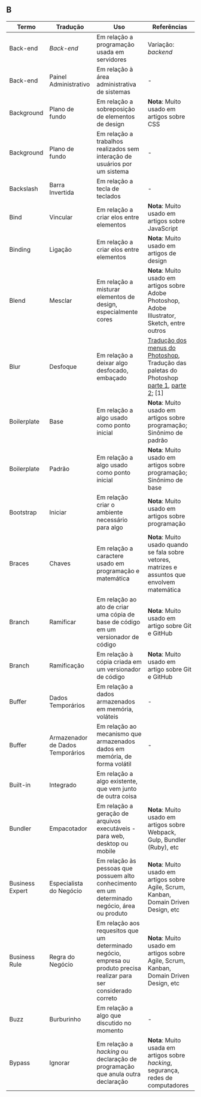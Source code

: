 ## B
Termo | Tradução | Uso | Referências
--- | --- | --- | ---
Back-end | *Back-end* | Em relação a programação usada em servidores | Variação: *backend*
Back-end | Painel Administrativo | Em relação à área administrativa de sistemas | -
Background | Plano de fundo | Em relação a sobreposição de elementos de design | **Nota**: Muito usado em artigos sobre CSS
Background | Plano de fundo | Em relação a trabalhos realizados sem interação de usuários por um sistema | -
Backslash | Barra Invertida | Em relação a tecla de teclados | -
Bind | Vincular | Em relação a criar elos entre elementos | **Nota**: Muito usado em artigos sobre JavaScript
Binding | Ligação | Em relação a criar elos entre elementos | **Nota**: Muito usado em artigos de design
Blend | Mesclar | Em relação a misturar elementos de design, especialmente cores | **Nota**: Muito usado em artigos sobre Adobe Photoshop, Adobe Illustrator, Sketch, entre outros
Blur | Desfoque | Em relação a deixar algo desfocado, embaçado | [Tradução dos menus do Photoshop](https://www.tutoriart.com.br/dicionario-traducao-photoshop-menus/), Tradução das paletas do Photoshop [parte 1](http://www.tutoriart.com.br/dicionario-traducao-photoshop-paletas/), [parte 2](http://www.tutoriart.com.br/dicionario-ingles-portugues-de-photoshop-parte-2-ferramentas/); [1]
Boilerplate | Base | Em relação a algo usado como ponto inicial | **Nota**: Muito usado em artigos sobre programação; Sinônimo de padrão
Boilerplate | Padrão | Em relação a algo usado como ponto inicial | **Nota**: Muito usado em artigos sobre programação; Sinônimo de base
Bootstrap | Iniciar | Em relação criar o ambiente necessário para algo | **Nota**: Muito usado em artigos sobre programação
Braces | Chaves | Em relação a caractere usado em programação e matemática | **Nota**: Muito usado quando se fala sobre vetores, matrizes e assuntos que envolvem matemática
Branch | Ramificar | Em relação ao ato de criar uma cópia de base de código em um versionador de código | **Nota**: Muito usado em artigo sobre Git e GitHub
Branch | Ramificação | Em relação à cópia criada em um versionador de código | **Nota**: Muito usado em artigo sobre Git e GitHub
Buffer | Dados Temporários | Em relação a dados armazenados em memória, voláteis | -
Buffer | Armazenador de Dados Temporários | Em relação ao mecanismo que armazenados dados em memória, de forma volátil | -
Built-in | Integrado | Em relação a algo existente, que vem junto de outra coisa | 
Bundler | Empacotador | Em relação a geração de arquivos executáveis - para web, desktop ou mobile | **Nota**: Muito usado em artigos sobre Webpack, Gulp, Bundler (Ruby), etc
Business Expert | Especialista do Negócio | Em relação às pessoas que possuem alto conhecimento em um determinado negócio, área ou produto | **Nota**: Muito usado em artigos sobre Agile, Scrum, Kanban, Domain Driven Design, etc
Business Rule | Regra do Negócio | Em relação aos requesitos que um determinado negócio, empresa ou produto precisa realizar para ser considerado correto | **Nota**: Muito usado em artigos sobre Agile, Scrum, Kanban, Domain Driven Design, etc
Buzz | Burburinho | Em relação a algo que discutido no momento | -
Bypass | Ignorar | Em relação a *hacking* ou declaração de programação que anula outra declaração | **Nota**: Muito usada em artigos sobre *hacking*, segurança, redes de computadores
